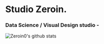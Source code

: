 # **Studio Zeroin.**

### Data Science / Visual Design studio -

![Zeroin0's github stats](https://github-readme-stats.vercel.app/api?username=Zeroin0&show_icons=true&theme=merko)

